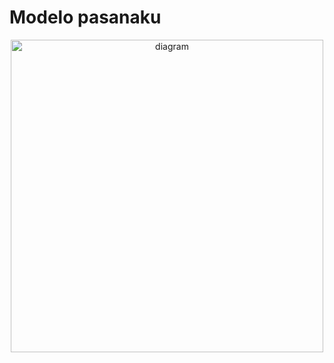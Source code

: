 # Modelo pasanaku

<div align="center" >
<img width="500px" src='https://github.com/SebastianINF/Translate/blob/main/pasanaku_model.png' border='0' alt='diagram'/>
</div>